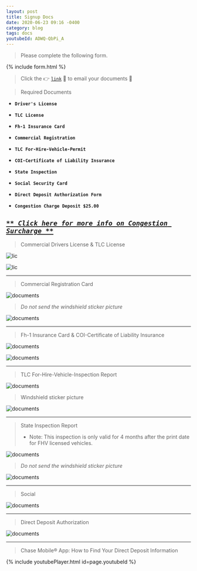 ```yaml
---
layout: post
title: Signup Docs
date: 2020-06-23 09:16 -0400
category: blog
tags: docs
youtubeId: ADWQ-QbPi_A
---
```


> Please complete the following form.

{% include form.html %}

> Click the :point_right: [`link`](mailto:office@brooklyncab.com) :link: to email your documents :open_file_folder:  

> Required Documents

- **`Driver's License`**

- **`TLC License`**

- **`Fh-1 Insurance Card`**

- **`Commercial Registration`**

- **`TLC For-Hire-Vehicle-Permit`**

- **`COI-Certificate of Liability Insurance`**

- **`State Inspection`**

- **`Social Security Card`**

- **`Direct Deposit Authorization Form`**

- **`Congestion Charge Deposit $25.00`**

_[`** Click here for more info on Congestion Surcharge **`](https://www1.nyc.gov/site/tlc/about/congestion-surcharge.page)_
---

> Commercial Drivers License & TLC License

![lic]({{site.baseurl}}/images/dmv.png)

![lic]({{site.baseurl}}/images/hack.png)

---

> Commercial Registration Card

![documents]({{site.baseurl}}/images/reg.png)

> _Do not send the windshield sticker picture_

![documents]({{site.baseurl}}/images/reg-sticker.png)

---

> Fh-1 Insurance Card & COI-Certificate of Liability Insurance

![documents]({{site.baseurl}}/images/fh-1.png)

![documents]({{site.baseurl}}/images/coi.png)

---

> TLC For-Hire-Vehicle-Inspection Report

![documents]({{site.baseurl}}/images/fhv.png)

> Windshield sticker picture

![documents]({{site.baseurl}}/images/fhv-sticker.png)

---

> State Inspection Report
>
> - Note: This inspection is only valid for 4 months after the print date for FHV licensed vehicles.

![documents]({{site.baseurl}}/images/insp.png)

> _Do not send the windshield sticker picture_

![documents]({{site.baseurl}}/images/insp-sticker.png)


---
> Social

![documents]({{site.baseurl}}/images/social.png)

---
> Direct Deposit Authorization

![documents]({{site.baseurl}}/images/deposit.png)

---

> Chase Mobile® App: How to Find Your Direct Deposit Information

{% include youtubePlayer.html id=page.youtubeId %}
